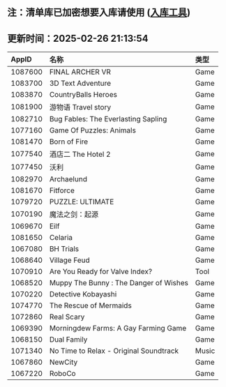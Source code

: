 ## 注：清单库已加密想要入库请使用 ([入库工具](https://github.com/BlankTMing/ManifestAutoUpdate/releases))

## 更新时间：2025-02-26 21:13:54
| AppID | 名称 | 类型  |
| :-------------------- | :----------------------------- | :----------- |
| 1087600 | FINAL ARCHER VR| Game |
| 1083700 | 3D Text Adventure| Game |
| 1083870 | CountryBalls Heroes| Game |
| 1081900 | 游物语 Travel story| Game |
| 1082710 | Bug Fables: The Everlasting Sapling| Game |
| 1077160 | Game Of Puzzles: Animals| Game |
| 1081470 | Born of Fire| Game |
| 1077540 | 酒店二 The Hotel 2| Game |
| 1077450 | 沃利| Game |
| 1082970 | Archaelund| Game |
| 1081670 | Fitforce| Game |
| 1079720 | PUZZLE: ULTIMATE| Game |
| 1070190 | 魔法之剑：起源| Game |
| 1069670 | Eilf| Game |
| 1081650 | Celaria| Game |
| 1067080 | BH Trials| Game |
| 1068640 | Village Feud| Game |
| 1070910 | Are You Ready for Valve Index?| Tool |
| 1068520 | Muppy The Bunny : The Danger of Wishes| Game |
| 1070220 | Detective Kobayashi| Game |
| 1074770 | The Rescue of Mermaids| Game |
| 1072860 | Real Scary| Game |
| 1069390 | Morningdew Farms: A Gay Farming Game| Game |
| 1068150 | Dual Family| Game |
| 1071340 | No Time to Relax - Original Soundtrack| Music |
| 1067860 | NewCity| Game |
| 1067220 | RoboCo| Game |

